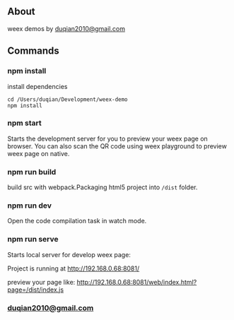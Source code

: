 ## About

weex demos by duqian2010@gmail.com

## Commands

### npm install

install dependencies

```
cd /Users/duqian/Development/weex-demo 
npm install

```

### npm start

Starts the development server for you to preview your weex page on browser.
You can also scan the QR code using weex playground to preview weex page on native.

### npm run build

build src with webpack.Packaging html5 project into `/dist` folder.

### npm run dev

Open the code compilation task in watch mode.

### npm run serve

Starts local server for develop weex page:

Project is running at http://192.168.0.68:8081/

preview your page like:
http://192.168.0.68:8081/web/index.html?page=/dist/index.js

### duqian2010@gmail.com

